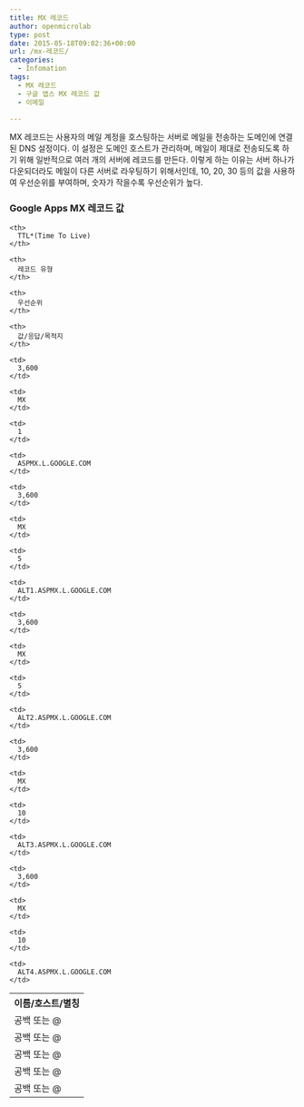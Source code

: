 ```yaml
---
title: MX 레코드
author: openmicrolab
type: post
date: 2015-05-18T09:02:36+00:00
url: /mx-레코드/
categories:
  - Infomation
tags:
  - MX 레코드
  - 구글 앱스 MX 레코드 값
  - 이메일

---
```

MX 레코드는 사용자의 메일 계정을 호스팅하는 서버로 메일을 전송하는 도메인에 연결된 DNS 설정이다. 이 설정은 도메인 호스트가 관리하며, 메일이 제대로 전송되도록 하기 위해 일반적으로 여러 개의 서버에 레코드를 만든다. 이렇게 하는 이유는 서버 하나가 다운되더라도 메일이 다른 서버로 라우팅하기 위해서인데, 10, 20, 30 등의 값을 사용하여 우선순위를 부여하며, 숫자가 작을수록 우선순위가 높다.

### Google Apps MX 레코드 값

<table class="nice-table wide" summary="This table displays server addresses for use in MX records configured for Google Apps">
  <tr>
    <th>
      이름/호스트/별칭
    </th>
    
    <th>
      TTL*(Time To Live)
    </th>
    
    <th>
      레코드 유형
    </th>
    
    <th>
      우선순위
    </th>
    
    <th>
      값/응답/목적지
    </th>
  </tr>
  
  <tr>
    <td>
      공백 또는 @
    </td>
    
    <td>
      3,600
    </td>
    
    <td>
      MX
    </td>
    
    <td>
      1
    </td>
    
    <td>
      ASPMX.L.GOOGLE.COM
    </td>
  </tr>
  
  <tr>
    <td>
      공백 또는 @
    </td>
    
    <td>
      3,600
    </td>
    
    <td>
      MX
    </td>
    
    <td>
      5
    </td>
    
    <td>
      ALT1.ASPMX.L.GOOGLE.COM
    </td>
  </tr>
  
  <tr>
    <td>
      공백 또는 @
    </td>
    
    <td>
      3,600
    </td>
    
    <td>
      MX
    </td>
    
    <td>
      5
    </td>
    
    <td>
      ALT2.ASPMX.L.GOOGLE.COM
    </td>
  </tr>
  
  <tr>
    <td>
      공백 또는 @
    </td>
    
    <td>
      3,600
    </td>
    
    <td>
      MX
    </td>
    
    <td>
      10
    </td>
    
    <td>
      ALT3.ASPMX.L.GOOGLE.COM
    </td>
  </tr>
  
  <tr>
    <td>
      공백 또는 @
    </td>
    
    <td>
      3,600
    </td>
    
    <td>
      MX
    </td>
    
    <td>
      10
    </td>
    
    <td>
      ALT4.ASPMX.L.GOOGLE.COM
    </td>
  </tr>
</table>